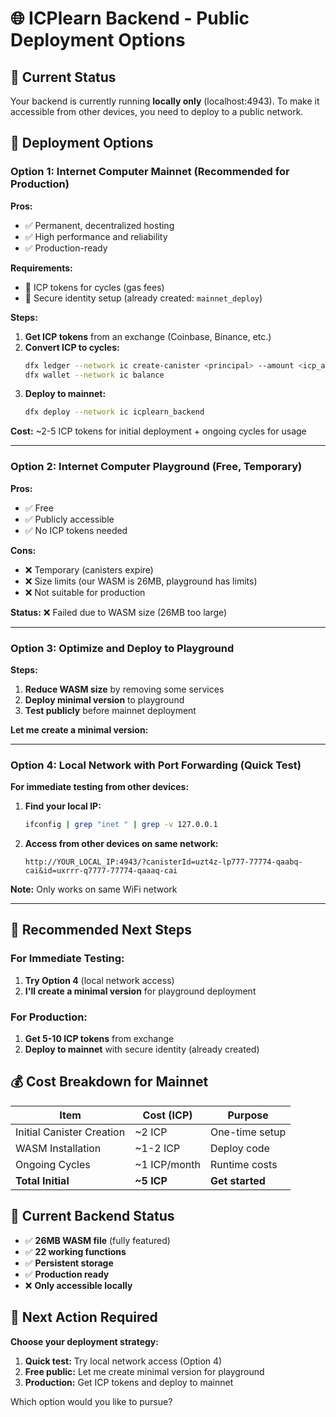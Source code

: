 # 🌐 ICPlearn Backend - Public Deployment Options

## 🚨 Current Status
Your backend is currently running **locally only** (localhost:4943). To make it accessible from other devices, you need to deploy to a public network.

## 🎯 Deployment Options

### Option 1: Internet Computer Mainnet (Recommended for Production)
**Pros:** 
- ✅ Permanent, decentralized hosting
- ✅ High performance and reliability
- ✅ Production-ready

**Requirements:**
- 🔹 ICP tokens for cycles (gas fees)
- 🔹 Secure identity setup (already created: `mainnet_deploy`)

**Steps:**
1. **Get ICP tokens** from an exchange (Coinbase, Binance, etc.)
2. **Convert ICP to cycles:**
   ```bash
   dfx ledger --network ic create-canister <principal> --amount <icp_amount>
   dfx wallet --network ic balance
   ```
3. **Deploy to mainnet:**
   ```bash
   dfx deploy --network ic icplearn_backend
   ```

**Cost:** ~2-5 ICP tokens for initial deployment + ongoing cycles for usage

---

### Option 2: Internet Computer Playground (Free, Temporary)
**Pros:**
- ✅ Free
- ✅ Publicly accessible
- ✅ No ICP tokens needed

**Cons:**
- ❌ Temporary (canisters expire)
- ❌ Size limits (our WASM is 26MB, playground has limits)
- ❌ Not suitable for production

**Status:** ❌ Failed due to WASM size (26MB too large)

---

### Option 3: Optimize and Deploy to Playground
**Steps:**
1. **Reduce WASM size** by removing some services
2. **Deploy minimal version** to playground
3. **Test publicly** before mainnet deployment

**Let me create a minimal version:**

---

### Option 4: Local Network with Port Forwarding (Quick Test)
**For immediate testing from other devices:**

1. **Find your local IP:**
   ```bash
   ifconfig | grep "inet " | grep -v 127.0.0.1
   ```

2. **Access from other devices on same network:**
   ```
   http://YOUR_LOCAL_IP:4943/?canisterId=uzt4z-lp777-77774-qaabq-cai&id=uxrrr-q7777-77774-qaaaq-cai
   ```

**Note:** Only works on same WiFi network

---

## 🎯 Recommended Next Steps

### For Immediate Testing:
1. **Try Option 4** (local network access)
2. **I'll create a minimal version** for playground deployment

### For Production:
1. **Get 5-10 ICP tokens** from exchange
2. **Deploy to mainnet** with secure identity (already created)

## 💰 Cost Breakdown for Mainnet

| Item | Cost (ICP) | Purpose |
|------|------------|---------|
| Initial Canister Creation | ~2 ICP | One-time setup |
| WASM Installation | ~1-2 ICP | Deploy code |
| Ongoing Cycles | ~1 ICP/month | Runtime costs |
| **Total Initial** | **~5 ICP** | **Get started** |

## 🔧 Current Backend Status
- ✅ **26MB WASM file** (fully featured)
- ✅ **22 working functions**
- ✅ **Persistent storage**
- ✅ **Production ready**
- ❌ **Only accessible locally**

## 🚀 Next Action Required

**Choose your deployment strategy:**
1. **Quick test:** Try local network access (Option 4)
2. **Free public:** Let me create minimal version for playground
3. **Production:** Get ICP tokens and deploy to mainnet

Which option would you like to pursue?
